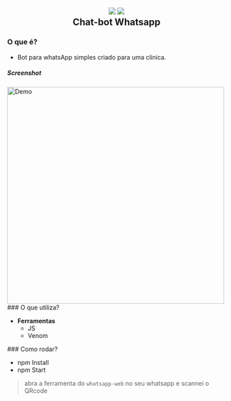 
<h2 align="center">
  <img src="https://img.icons8.com/dusk/128/000000/whatsapp.png"/>
  <img src="https://img.icons8.com/dusk/128/000000/bot.png"/>
  <br/>
  <b>Chat-bot Whatsapp</b>
</h2>

### O que é?

- Bot para whatsApp simples criado para uma clinica.

##### Screenshot
<p>


<img src="testebot.gif" align="left" height="500" alt="Demo">
 <p>
### O que utiliza?

- **Ferramentas**
  - JS
  - Venom
  </p>
</p>
### Como rodar?

- npm Install
- npm Start


> abra a ferramenta do ``whatsapp-web`` no seu whatsapp e scannei o QRcode
